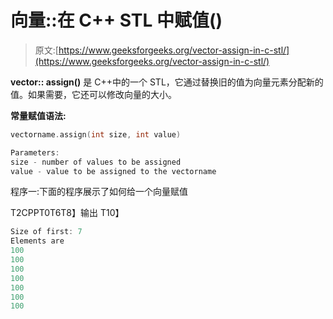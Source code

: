 # 向量::在 C++ STL 中赋值()

> 原文:[https://www.geeksforgeeks.org/vector-assign-in-c-stl/](https://www.geeksforgeeks.org/vector-assign-in-c-stl/)

**vector:: assign()** 是 C++中的一个 STL，它通过替换旧的值为向量元素分配新的值。如果需要，它还可以修改向量的大小。

**常量赋值语法:**

```cpp
vectorname.assign(int size, int value)

Parameters: 
size - number of values to be assigned
value - value to be assigned to the vectorname

```

程序一:下面的程序展示了如何给一个向量赋值

T2CPPT0T6T8】输出 T10】

```cpp
Size of first: 7
Elements are
100
100
100
100
100
100
100

```